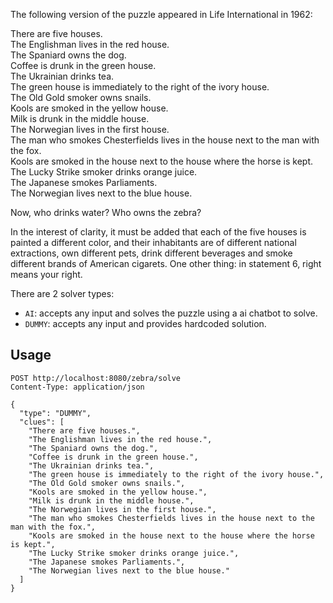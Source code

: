 The following version of the puzzle appeared in Life International in 1962:

There are five houses.  
The Englishman lives in the red house.  
The Spaniard owns the dog.  
Coffee is drunk in the green house.  
The Ukrainian drinks tea.  
The green house is immediately to the right of the ivory house.  
The Old Gold smoker owns snails.  
Kools are smoked in the yellow house.  
Milk is drunk in the middle house.  
The Norwegian lives in the first house.  
The man who smokes Chesterfields lives in the house next to the man with the fox.  
Kools are smoked in the house next to the house where the horse is kept.  
The Lucky Strike smoker drinks orange juice.  
The Japanese smokes Parliaments.  
The Norwegian lives next to the blue house.

Now, who drinks water? Who owns the zebra?

In the interest of clarity, it must be added that each of the five houses is painted a different color, and their
inhabitants are of different national extractions, own different pets, drink different beverages and smoke different
brands of American cigarets. One other thing: in statement 6, right means your right.

There are 2 solver types:

- `AI`: accepts any input and solves the puzzle using a ai chatbot to solve.
- `DUMMY`: accepts any input and provides hardcoded solution.

## Usage

```
POST http://localhost:8080/zebra/solve
Content-Type: application/json

{
  "type": "DUMMY",
  "clues": [
    "There are five houses.",
    "The Englishman lives in the red house.",
    "The Spaniard owns the dog.",
    "Coffee is drunk in the green house.",
    "The Ukrainian drinks tea.",
    "The green house is immediately to the right of the ivory house.",
    "The Old Gold smoker owns snails.",
    "Kools are smoked in the yellow house.",
    "Milk is drunk in the middle house.",
    "The Norwegian lives in the first house.",
    "The man who smokes Chesterfields lives in the house next to the man with the fox.",
    "Kools are smoked in the house next to the house where the horse is kept.",
    "The Lucky Strike smoker drinks orange juice.",
    "The Japanese smokes Parliaments.",
    "The Norwegian lives next to the blue house."
  ]
}
```
